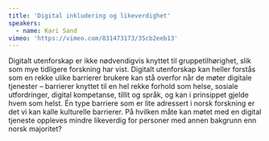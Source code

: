 ```yaml
---
title: 'Digital inkludering og likeverdighet'
speakers: 
  - name: Kari Sand
vimeo: 'https://vimeo.com/831473173/35cb2eeb13'
---
```


Digitalt utenforskap er ikke nødvendigvis knyttet til gruppetilhørighet, slik som mye tidligere forskning har vist. Digitalt utenforskap kan heller forstås som en rekke ulike barrierer brukere kan stå overfor når de møter digitale tjenester – barrierer knyttet til en hel rekke forhold som helse, sosiale utfordringer, digital kompetanse, tillit og språk, og kan i prinsippet gjelde hvem som helst. Én type barriere som er lite adressert i norsk forskning er det vi kan kalle kulturelle barrierer. På hvilken måte kan møtet med en digital tjeneste oppleves mindre likeverdig for personer med annen bakgrunn enn norsk majoritet?